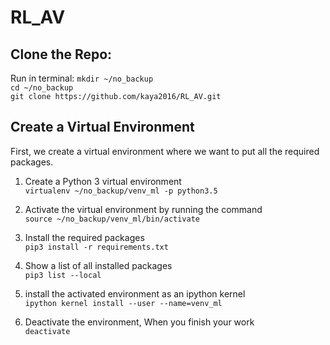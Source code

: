 # RL_AV

## Clone the Repo:

Run in terminal:
`mkdir ~/no_backup`  
`cd ~/no_backup`      
`git clone https://github.com/kaya2016/RL_AV.git`      

## Create a Virtual Environment
First, we create a virtual environment where we want to put all the required packages. 

1. Create a Python 3 virtual environment  
`virtualenv ~/no_backup/venv_ml -p python3.5`

2. Activate the virtual environment by running the command  
`source ~/no_backup/venv_ml/bin/activate`

3. Install the required packages   
`pip3 install -r requirements.txt` 

4. Show a list of all installed packages  
`pip3 list --local`

5. install the activated environment as an ipython kernel  
`ipython kernel install --user --name=venv_ml`

6. Deactivate the environment, When you finish your work   
`deactivate`
